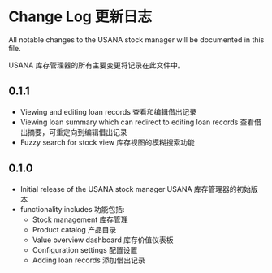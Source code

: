 # Change Log 更新日志

All notable changes to the USANA stock manager will be documented in this file.

USANA 库存管理器的所有主要变更将记录在此文件中。

## 0.1.1

- Viewing and editing loan records 查看和编辑借出记录
- Viewing loan summary which can redirect to editing loan records 查看借出摘要，可重定向到编辑借出记录
- Fuzzy search for stock view 库存视图的模糊搜索功能

## 0.1.0

- Initial release of the USANA stock manager USANA 库存管理器的初始版本
- functionality includes 功能包括:
  - Stock management 库存管理
  - Product catalog 产品目录
  - Value overview dashboard 库存价值仪表板
  - Configuration settings 配置设置
  - Adding loan records 添加借出记录